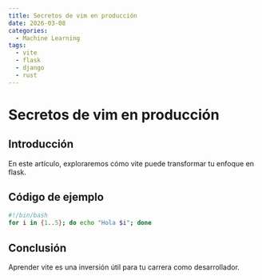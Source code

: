 ```yaml
---
title: Secretos de vim en producción
date: 2026-03-08
categories:
  - Machine Learning
tags:
  - vite
  - flask
  - django
  - rust
---
```


# Secretos de vim en producción

## Introducción

En este artículo, exploraremos cómo vite puede transformar tu enfoque en flask.

## Código de ejemplo

```bash
#!/bin/bash
for i in {1..5}; do echo "Hola $i"; done
```

## Conclusión

Aprender vite es una inversión útil para tu carrera como desarrollador.